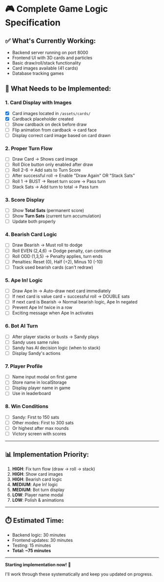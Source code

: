 # 🎮 Complete Game Logic Specification

## ✅ What's Currently Working:
- Backend server running on port 8000
- Frontend UI with 3D cards and particles
- Basic draw/roll/stack functionality
- Card images available (41 cards)
- Database tracking games

## 🔧 What Needs to be Implemented:

### 1. **Card Display with Images**
- [x] Card images located in `/assets/cards/`
- [x] Cardback placeholder created
- [ ] Show cardback on deck before draw
- [ ] Flip animation from cardback → card face
- [ ] Display correct card image based on card drawn

### 2. **Proper Turn Flow**
- [ ] Draw Card → Shows card image
- [ ] Roll Dice button only enabled after draw
- [ ] Roll 2-6 → Add sats to Turn Score
- [ ] After successful roll → Enable "Draw Again" OR "Stack Sats"
- [ ] Roll 1 → BUST → Reset turn score → Pass turn
- [ ] Stack Sats → Add turn to total → Pass turn

### 3. **Score Display**
- [ ] Show **Total Sats** (permanent score)
- [ ] Show **Turn Sats** (current turn accumulation)
- [ ] Update both properly

### 4. **Bearish Card Logic**
- [ ] Draw Bearish → Must roll to dodge
- [ ] Roll EVEN (2,4,6) → Dodge penalty, can continue
- [ ] Roll ODD (1,3,5) → Penalty applies, turn ends
- [ ] Penalties: Reset (0), Half (÷2), Minus 10 (-10)
- [ ] Track used bearish cards (can't redraw)

### 5. **Ape In! Logic**
- [ ] Draw Ape In → Auto-draw next card immediately
- [ ] If next card is value card + successful roll → DOUBLE sats
- [ ] If next card is Bearish → Normal bearish logic, Ape In negated
- [ ] Prevent Ape In! twice in a row
- [ ] Exciting message when Ape In activates

### 6. **Bot AI Turn**
- [ ] After player stacks or busts → Sandy plays
- [ ] Sandy uses same rules
- [ ] Sandy has AI decision logic (when to stack)
- [ ] Display Sandy's actions

### 7. **Player Profile**
- [ ] Name input modal on first game
- [ ] Store name in localStorage
- [ ] Display player name in game
- [ ] Use in leaderboard

### 8. **Win Conditions**
- [ ] Sandy: First to 150 sats
- [ ] Other modes: First to 300 sats
- [ ] Or highest after max rounds
- [ ] Victory screen with scores

---

## 📊 Implementation Priority:

1. **HIGH**: Fix turn flow (draw → roll → stack)
2. **HIGH**: Show card images  
3. **HIGH**: Bearish card logic
4. **MEDIUM**: Ape In! logic
5. **MEDIUM**: Bot turn display
6. **LOW**: Player name modal
7. **LOW**: Polish & animations

---

## ⏱️ Estimated Time:

- Backend logic: 30 minutes
- Frontend updates: 30 minutes
- Testing: 15 minutes
- **Total: ~75 minutes**

---

**Starting implementation now!** 🚀

I'll work through these systematically and keep you updated on progress.





